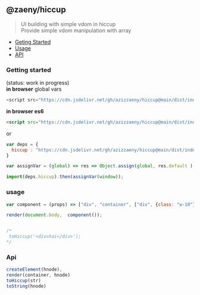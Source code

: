 ## @zaeny/hiccup
> UI building with simple vdom in hiccup  
Provide simple vdom manipulation with array  

- [Geting Started](#getting-started)
- [Usage](#usage)
- [API](#api)

### Getting started 
(status: work in progress)  
**in browser** global vars 

```js
<script src="https://cdn.jsdelivr.net/gh/azizzaeny/hiccup@main/dist/index.js"></script>
```

**in browser es6**
```html
<script src="https://cdn.jsdelivr.net/gh/azizzaeny/hiccup@main/dist/index.es6.js"></script>
```
or 
```js
var deps = {
  hiccup : "https://cdn.jsdelivr.net/gh/azizzaeny/hiccup@main/dist/index.es6.js",
}

var assignVar = (global) => res => Object.assign(global, res.default );

import(deps.hiccup).then(assignVar(window));
```

### usage

```js
var component = (props) => ["div", "container", ["div", {class: "w-10"}, "look iam hiccup"]];

render(document.body,  component());


/*
 toHiccup('<div>hai</div>');
*/
```

### Api
```js
createElement(hnode),
render(container, hnode)
toHiccup(str)
toString(hnode) 
```
